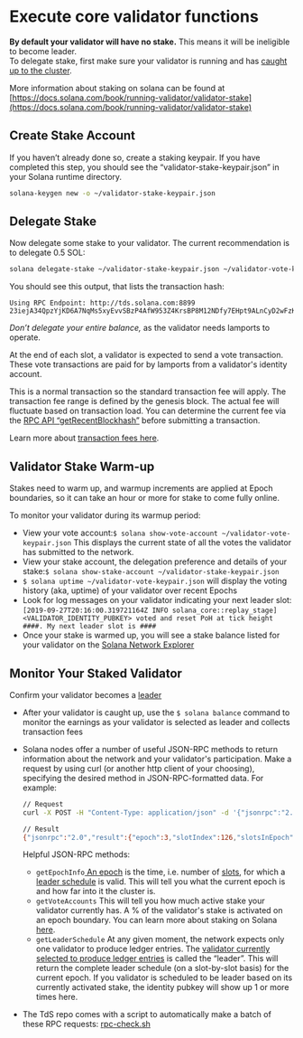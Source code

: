 # Execute core validator functions

**By default your validator will have no stake.** This means it will be ineligible to become leader.  
To delegate stake, first make sure your validator is running and has [caught up to the cluster](monitoring-your-validator.md#validator-catch-up).

More information about staking on solana can be found at [https://docs.solana.com/book/running-validator/validator-stake](https://docs.solana.com/book/running-validator/validator-stake)

## Create Stake Account

If you haven’t already done so, create a staking keypair. If you have completed this step, you should see the “validator-stake-keypair.json” in your Solana runtime directory.

```bash
solana-keygen new -o ~/validator-stake-keypair.json
```

## Delegate Stake

Now delegate some stake to your validator. The current recommendation is to delegate 0.5 SOL:

```bash
solana delegate-stake ~/validator-stake-keypair.json ~/validator-vote-keypair.json 0.5
```

You should see this output, that lists the transaction hash:

```text
Using RPC Endpoint: http://tds.solana.com:8899
23iejA34QpzYjKD6A7NqMs5xyEvvSBzP4AfW953Z4KrsBP8M12NDfy7EHpt9ALnCyD2wFzK3L8HxZ4LZjJGgMEY2
```

_Don’t delegate your entire balance,_ as the validator needs lamports to operate. 

At the end of each slot, a validator is expected to send a vote transaction. These vote transactions are paid for by lamports from a validator's identity account. 

This is a normal transaction so the standard transaction fee will apply. The transaction fee range is defined by the genesis block. The actual fee will fluctuate based on transaction load. You can determine the current fee via the [RPC API “getRecentBlockhash”](https://solana-labs.github.io/book-edge/jsonrpc-api.html#getrecentblockhash) before submitting a transaction.

Learn more about [transaction fees here](https://docs.solana.com/book/implemented-proposals/transaction-fees).

## Validator Stake Warm-up

Stakes need to warm up, and warmup increments are applied at Epoch boundaries, so it can take an hour or more for stake to come fully online.

To monitor your validator during its warmup period:

* View your vote account:`$ solana show-vote-account ~/validator-vote-keypair.json` This displays the current state of all the votes the validator has submitted to the network.
* View your stake account, the delegation preference and details of your stake:`$ solana show-stake-account ~/validator-stake-keypair.json`
* `$ solana uptime ~/validator-vote-keypair.json` will display the voting history \(aka, uptime\) of your validator over recent Epochs
* Look for log messages on your validator indicating your next leader slot: `[2019-09-27T20:16:00.319721164Z INFO solana_core::replay_stage] <VALIDATOR_IDENTITY_PUBKEY> voted and reset PoH at tick height ####. My next leader slot is ####`
* Once your stake is warmed up, you will see a stake balance listed for your validator on the [Solana Network Explorer](http://explorer.solana.com/validators)

## Monitor Your Staked Validator

Confirm your validator becomes a [leader](https://solana-labs.github.io/book/terminology.html#leader)

* After your validator is caught up, use the `$ solana balance` command to monitor the earnings as your validator is selected as leader and collects transaction fees
* Solana nodes offer a number of useful JSON-RPC methods to return information about the network and your validator's participation. Make a request by using curl \(or another http client of your choosing\), specifying the desired method in JSON-RPC-formatted data. For example:  


  ```bash
  // Request
  curl -X POST -H "Content-Type: application/json" -d '{"jsonrpc":"2.0","id":1, "method":"getEpochInfo"}' http://localhost:8899

  // Result
  {"jsonrpc":"2.0","result":{"epoch":3,"slotIndex":126,"slotsInEpoch":256},"id":1}
  ```

  Helpful JSON-RPC methods:  


  * `getEpochInfo`[ An epoch](https://solana-labs.github.io/book/terminology.html#epoch) is the time, i.e. number of [slots](https://solana-labs.github.io/book/terminology.html?highlight=epoch#slot), for which a [leader schedule](https://solana-labs.github.io/book/terminology.html?highlight=epoch#leader-schedule) is valid. This will tell you what the current epoch is and how far into it the cluster is.
  * `getVoteAccounts` This will tell you how much active stake your validator currently has. A % of the validator's stake is activated on an epoch boundary. You can learn more about staking on Solana [here](https://solana-labs.github.io/book-edge/stake-delegation-and-rewards.html).
  * `getLeaderSchedule` At any given moment, the network expects only one validator to produce ledger entries. The [validator currently selected to produce ledger entries](https://solana-labs.github.io/book/leader-rotation.html?highlight=leader#leader-rotation) is called the “leader”.  This will return the complete leader schedule \(on a slot-by-slot basis\) for the current epoch. If you validator is scheduled to be leader based on its currently activated stake, the identity pubkey will show up 1 or more times here. 

* The TdS repo comes with a script to automatically make a batch of these RPC requests: [rpc-check.sh](https://github.com/solana-labs/tour-de-sol/blob/master/rpc-check.sh)

